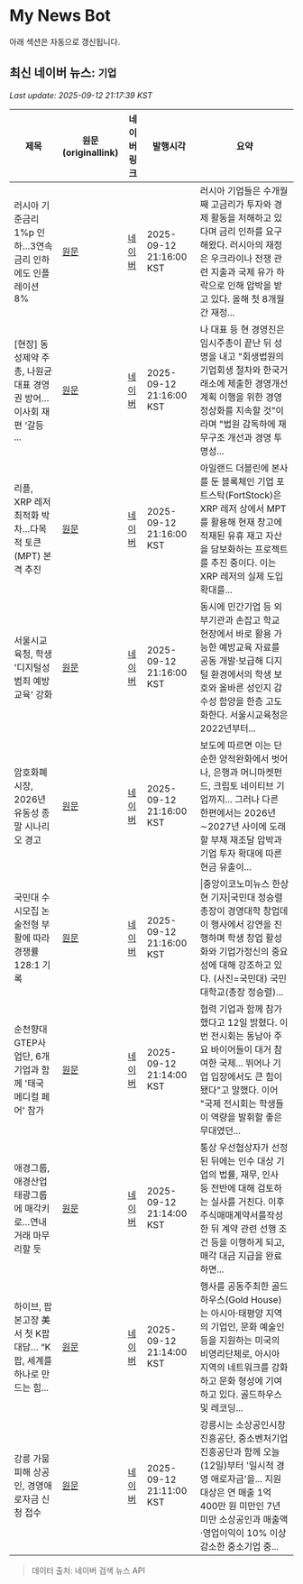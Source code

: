 # My News Bot

아래 섹션은 자동으로 갱신됩니다.

<!-- NEWS:START -->
## 최신 네이버 뉴스: `기업`
_Last update: 2025-09-12 21:17:39 KST_

| 제목 | 원문(originallink) | 네이버 링크 | 발행시각 | 요약 |
|---|---|---|---|---|
| 러시아 기준금리 1%p 인하…3연속 금리 인하에도 인플레이션 8% | [원문](https://www.news1.kr/world/international-economy/5911008) | [네이버](https://n.news.naver.com/mnews/article/421/0008483811?sid=101) | 2025-09-12 21:16:00 KST | 러시아 기업들은 수개월째 고금리가 투자와 경제 활동을 저해하고 있다며 금리 인하를 요구해왔다. 러시아의 재정은 우크라이나 전쟁 관련 지출과 국제 유가 하락으로 인해 압박을 받고 있다. 올해 첫 8개월간 재정... |
| [현장] 동성제약 주총, 나원균 대표 경영권 방어…이사회 재편 ‘갈등 ... | [원문](https://www.mydaily.co.kr/page/view/2025091210253274969) | [네이버](https://n.news.naver.com/mnews/article/117/0003987695?sid=102) | 2025-09-12 21:16:00 KST | 나 대표 등 현 경영진은 임시주총이 끝난 뒤 성명을 내고 "회생법원의 기업회생 절차와 한국거래소에 제출한 경영개선계획 이행을 위한 경영정상화를 지속할 것"이라며 "법원 감독하에 재무구조 개선과 경영 투명성... |
| 리플, XRP 레저 최적화 박차…다목적 토큰(MPT) 본격 추진 | [원문](https://www.tokenpost.kr/news/blockchain/285246) | [네이버](https://www.tokenpost.kr/news/blockchain/285246) | 2025-09-12 21:16:00 KST | 아일랜드 더블린에 본사를 둔 블록체인 기업 포트스탁(FortStock)은 XRP 레저 상에서 MPT를 활용해 현재 창고에 적재된 유휴 재고 자산을 담보화하는 프로젝트를 추진 중이다. 이는 XRP 레저의 실제 도입 확대를... |
| 서울시교육청, 학생 '디지털성범죄 예방교육' 강화 | [원문](https://www.lecturernews.com/news/articleView.html?idxno=186740) | [네이버](https://www.lecturernews.com/news/articleView.html?idxno=186740) | 2025-09-12 21:16:00 KST | 동시에 민간기업 등 외부기관과 손잡고 학교 현장에서 바로 활용 가능한 예방교육 자료를 공동 개발·보급해 디지털 환경에서의 학생 보호와 올바른 성인지 감수성 함양을 한층 고도화한다. 서울시교육청은 2022년부터... |
| 암호화폐 시장, 2026년 유동성 종말 시나리오 경고 | [원문](https://www.topstarnews.net/news/articleView.html?idxno=15803877) | [네이버](https://www.topstarnews.net/news/articleView.html?idxno=15803877) | 2025-09-12 21:16:00 KST | 보도에 따르면 이는 단순한 양적완화에서 벗어나, 은행과 머니마켓펀드, 크립토 네이티브 기업까지... 그러나 다른 한편에서는 2026년∼2027년 사이에 도래할 부채 재조달 압박과 기업 투자 확대에 따른 현금 유출이... |
| 국민대 수시모집 논술전형 부활에 따라 경쟁률 128:1 기록 | [원문](https://www.joongangenews.com/news/articleView.html?idxno=450202) | [네이버](https://www.joongangenews.com/news/articleView.html?idxno=450202) | 2025-09-12 21:16:00 KST | \|중앙이코노미뉴스 한상현 기자\|국민대 정승렬 총장이 경영대학 창업데이 행사에서 강연을 진행하며 학생 창업 활성화와 기업가정신의 중요성에 대해 강조하고 있다. (사진=국민대)  국민대학교(총장 정승렬)... |
| 순천향대 GTEP사업단, 6개 기업과 함께 '태국 메디컬 페어' 참가 | [원문](https://www.newscj.com/news/articleView.html?idxno=3317399) | [네이버](https://www.newscj.com/news/articleView.html?idxno=3317399) | 2025-09-12 21:14:00 KST | 협력 기업과 함께 참가했다고 12일 밝혔다. 이번 전시회는 동남아 주요 바이어들이 대거 참여한 국제... 뛰어나 기업 입장에서도 큰 힘이 됐다"고 말했다. 이어 "국제 전시회는 학생들이 역량을 발휘할 좋은 무대였던... |
| 애경그룹, 애경산업 태광그룹에 매각키로…연내 거래 마무리할 듯 | [원문](https://www.econovill.com/news/articleView.html?idxno=711201) | [네이버](https://www.econovill.com/news/articleView.html?idxno=711201) | 2025-09-12 21:14:00 KST | 통상 우선협상자가 선정 된 뒤에는 인수 대상 기업의 법률, 재무, 인사 등 전반에 대해 검토하는 실사를 거친다. 이후 주식매매계약서를작성한 뒤 계약 관련 선행 조건 등을 이행하게 되고, 매각 대금 지급을 완료하면... |
| 하이브, 팝 본고장 美서 첫 K팝 대담… “K팝, 세계를 하나로 만드는 힘... | [원문](https://www.segye.com/newsView/20250912514527?OutUrl=naver) | [네이버](https://n.news.naver.com/mnews/article/022/0004067837?sid=103) | 2025-09-12 21:14:00 KST | 행사를 공동주최한 골드하우스(Gold House)는 아시아·태평양 지역의 기업인, 문화 예술인 등을 지원하는 미국의 비영리단체로, 아시아 지역의 네트워크를 강화하고 문화 형성에 기여하고 있다. 골드하우스 및 레코딩... |
| 강릉 가뭄 피해 상공인, 경영애로자금 신청 접수 | [원문](https://www.g1tv.co.kr/news?mid=1_207_6&newsid=333319) | [네이버](https://www.g1tv.co.kr/news?mid=1_207_6&newsid=333319) | 2025-09-12 21:11:00 KST | 강릉시는 소상공인시장진흥공단, 중소벤처기업진흥공단과 함께 오늘(12일)부터 '일시적 경영 애로자금'을... 지원 대상은 연 매출 1억 400만 원 미만인 7년 미만 소상공인과 매출액·영업이익이 10% 이상 감소한 중소기업 중... |

> 데이터 출처: 네이버 검색 뉴스 API
<!-- NEWS:END -->
